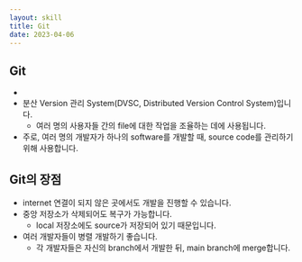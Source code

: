 ```yaml
---
layout: skill
title: Git
date: 2023-04-06
---
```





## Git

- 
- 분산 Version 관리 System(DVSC, Distributed Version Control System)입니다.
    - 여러 명의 사용자들 간의 file에 대한 작업을 조율하는 데에 사용됩니다.
- 주로, 여러 명의 개발자가 하나의 software를 개발할 때, source code를 관리하기 위해 사용합니다.




## Git의 장점

- internet 연결이 되지 않은 곳에서도 개발을 진행할 수 있습니다.
- 중앙 저장소가 삭제되어도 복구가 가능합니다.
    - local 저장소에도 source가 저장되어 있기 때문입니다.
- 여러 개발자들이 병렬 개발하기 좋습니다.
    - 각 개발자들은 자신의 branch에서 개발한 뒤, main branch에 merge합니다.
